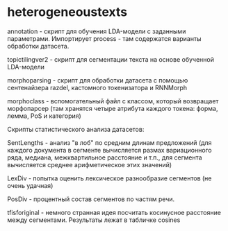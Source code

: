 # heterogeneoustexts
annotation - скрипт для обучения LDA-модели с заданными параметрами. Импортирует process - там содержатся варианты обработки датасета. 

topictilingver2 - скрипт для сегментации текста на основе обученной LDA-модели

morphoparsing - скрипт для обработки датасета с помощью сентенайзера razdel, кастомного токенизатора и RNNMorph

morphoclass - вспомогательный файл с классом, который возвращает морфопарсер (там хранятся четыре атрибута каждого токена: форма, лемма, PoS и категория)

Скрипты статистического анализа датасетов:

  SentLengths - анализ "в лоб" по средним длинам предложений (для каждого документа в сегменте вычисляется размах вариационного ряда, медиана, межквартильное расстояние и т.п., для сегмента вычисляется среднее арифметическое этих значений)
  
  LexDiv - попытка оценить лексическое разнообразие сегментов (не очень удачная)
  
  PosDiv - процентный состав сегментов по частям речи. 
  
  tfisforiginal - немного странная идея посчитать косинусное расстояние между сегментами. Результаты лежат в табличке cosines
